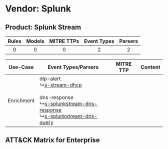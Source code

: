 Vendor: Splunk
==============
Product: Splunk Stream
----------------------
| Rules | Models | MITRE TTPs | Event Types | Parsers |
|:-----:|:------:|:----------:|:-----------:|:-------:|
|   0   |   0    |     0      |      2      |    2    |

|  Use-Case  | Event Types/Parsers    | MITRE TTP | Content    |
|:----------:| ---- | --------- | ---- |
| Enrichment |  dlp-alert<br> ↳[s-stream-dhcp](Ps/pC_sstreamdhcp.md)<br><br> dns-response<br> ↳[s-splunkstream-dns-response](Ps/pC_ssplunkstreamdnsresponse.md)<br> ↳[s-splunkstream-dns-query](Ps/pC_ssplunkstreamdnsquery.md)<br> |    | [](RM/r_m_splunk_splunk_stream_Enrichment.md) |

ATT&CK Matrix for Enterprise
----------------------------
